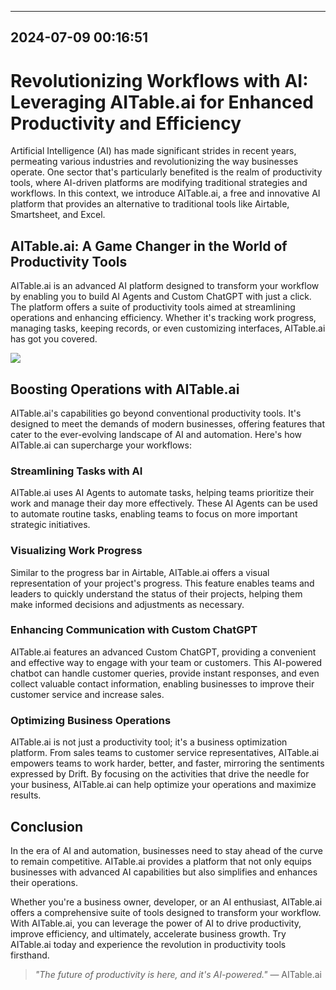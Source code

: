 

---------------------------------------------
2024-07-09 00:16:51
---------------------------------------------

# Revolutionizing Workflows with AI: Leveraging AITable.ai for Enhanced Productivity and Efficiency

Artificial Intelligence (AI) has made significant strides in recent years, permeating various industries and revolutionizing the way businesses operate. One sector that's particularly benefited is the realm of productivity tools, where AI-driven platforms are modifying traditional strategies and workflows. In this context, we introduce AITable.ai, a free and innovative AI platform that provides an alternative to traditional tools like Airtable, Smartsheet, and Excel.

## AITable.ai: A Game Changer in the World of Productivity Tools

AITable.ai is an advanced AI platform designed to transform your workflow by enabling you to build AI Agents and Custom ChatGPT with just a click. The platform offers a suite of productivity tools aimed at streamlining operations and enhancing efficiency. Whether it's tracking work progress, managing tasks, keeping records, or even customizing interfaces, AITable.ai has got you covered.

![](https://assets-global.website-files.com/637e5037f3ef83b76dcfc8f9/651495674c9b651b3956d264_How%20to%20Maximize%20Small%20Business%20Growth%20with%20Chatbots.png)

## Boosting Operations with AITable.ai

AITable.ai's capabilities go beyond conventional productivity tools. It's designed to meet the demands of modern businesses, offering features that cater to the ever-evolving landscape of AI and automation. Here's how AITable.ai can supercharge your workflows:

### Streamlining Tasks with AI

AITable.ai uses AI Agents to automate tasks, helping teams prioritize their work and manage their day more effectively. These AI Agents can be used to automate routine tasks, enabling teams to focus on more important strategic initiatives.

### Visualizing Work Progress

Similar to the progress bar in Airtable, AITable.ai offers a visual representation of your project's progress. This feature enables teams and leaders to quickly understand the status of their projects, helping them make informed decisions and adjustments as necessary.

### Enhancing Communication with Custom ChatGPT

AITable.ai features an advanced Custom ChatGPT, providing a convenient and effective way to engage with your team or customers. This AI-powered chatbot can handle customer queries, provide instant responses, and even collect valuable contact information, enabling businesses to improve their customer service and increase sales.

### Optimizing Business Operations

AITable.ai is not just a productivity tool; it's a business optimization platform. From sales teams to customer service representatives, AITable.ai empowers teams to work harder, better, and faster, mirroring the sentiments expressed by Drift. By focusing on the activities that drive the needle for your business, AITable.ai can help optimize your operations and maximize results.

## Conclusion

In the era of AI and automation, businesses need to stay ahead of the curve to remain competitive. AITable.ai provides a platform that not only equips businesses with advanced AI capabilities but also simplifies and enhances their operations.

Whether you're a business owner, developer, or an AI enthusiast, AITable.ai offers a comprehensive suite of tools designed to transform your workflow. With AITable.ai, you can leverage the power of AI to drive productivity, improve efficiency, and ultimately, accelerate business growth. Try AITable.ai today and experience the revolution in productivity tools firsthand.

> _"The future of productivity is here, and it's AI-powered."_ — AITable.ai
